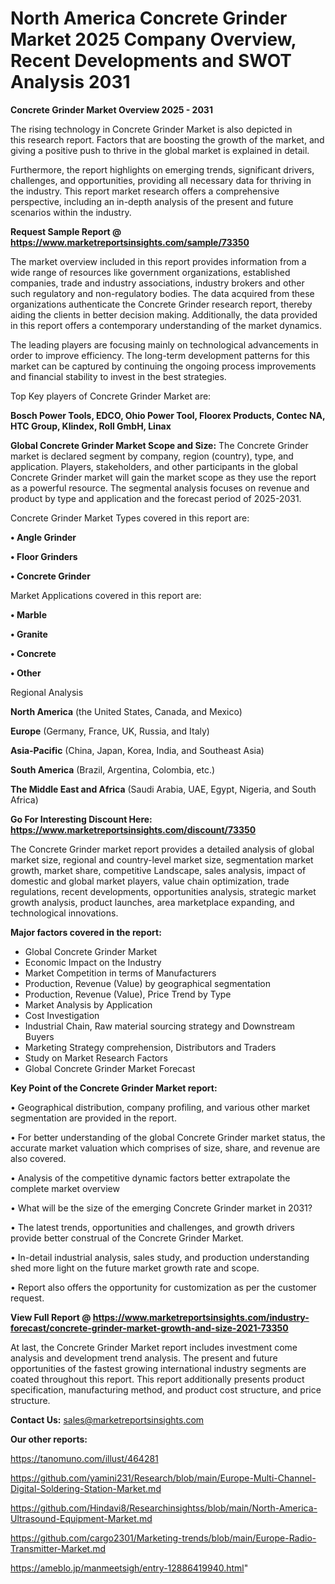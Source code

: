 # North America Concrete Grinder Market 2025 Company Overview, Recent Developments and SWOT Analysis 2031

<Strong> Concrete Grinder Market Overview 2025 - 2031</strong>

The rising technology in Concrete Grinder Market is also depicted in this research report. Factors that are boosting the growth of the market, and giving a positive push to thrive in the global market is explained in detail.

Furthermore, the report highlights on emerging trends, significant drivers, challenges, and opportunities, providing all necessary data for thriving in the industry. This report market research offers a comprehensive perspective, including an in-depth analysis of the present and future scenarios within the industry.

<strong>Request Sample Report @ <a href=https://www.marketreportsinsights.com/sample/73350>https://www.marketreportsinsights.com/sample/73350</a></strong>

The market overview included in this report provides information from a wide range of resources like government organizations, established companies, trade and industry associations, industry brokers and other such regulatory and non-regulatory bodies. The data acquired from these organizations authenticate the Concrete Grinder research report, thereby aiding the clients in better decision making. Additionally, the data provided in this report offers a contemporary understanding of the market dynamics.

The leading players are focusing mainly on technological advancements in order to improve efficiency. The long-term development patterns for this market can be captured by continuing the ongoing process improvements and financial stability to invest in the best strategies.

Top Key players of Concrete Grinder Market are:

<strong>Bosch Power Tools, EDCO, Ohio Power Tool, Floorex Products, Contec NA, HTC Group, Klindex, Roll GmbH, Linax</strong>

<strong><b>Global Concrete Grinder Market Scope and Size:</b></strong>
The Concrete Grinder market is declared segment by company, region (country), type, and application. Players, stakeholders, and other participants in the global Concrete Grinder market will gain the market scope as they use the report as a powerful resource. The segmental analysis focuses on revenue and product by type and application and the forecast period of 2025-2031.

Concrete Grinder Market Types covered in this report are:

<strong>• Angle Grinder

• Floor Grinders

• Concrete Grinder</strong>

Market Applications covered in this report are:

<strong>• Marble

• Granite

• Concrete

• Other</strong> 

Regional Analysis

<strong>North America</strong> (the United States, Canada, and Mexico)

<strong>Europe</strong> (Germany, France, UK, Russia, and Italy)

<strong>Asia-Pacific</strong> (China, Japan, Korea, India, and Southeast Asia)

<strong>South America</strong> (Brazil, Argentina, Colombia, etc.)

<strong>The Middle East and Africa</strong> (Saudi Arabia, UAE, Egypt, Nigeria, and South Africa)

<strong>Go For Interesting Discount Here: <a href=https://www.marketreportsinsights.com/discount/73350>https://www.marketreportsinsights.com/discount/73350</a></strong>

The Concrete Grinder market report provides a detailed analysis of global market size, regional and country-level market size, segmentation market growth, market share, competitive Landscape, sales analysis, impact of domestic and global market players, value chain optimization, trade regulations, recent developments, opportunities analysis, strategic market growth analysis, product launches, area marketplace expanding, and technological innovations.

<strong><b>Major factors covered in the report:</b></strong>
<ul>
  <li>Global Concrete Grinder Market </li>
  <li>Economic Impact on the Industry</li>
  <li>Market Competition in terms of Manufacturers</li>
  <li>Production, Revenue (Value) by geographical segmentation</li>
  <li>Production, Revenue (Value), Price Trend by Type</li>
  <li>Market Analysis by Application</li>
  <li>Cost Investigation</li>
  <li>Industrial Chain, Raw material sourcing strategy and Downstream Buyers</li>
  <li>Marketing Strategy comprehension, Distributors and Traders</li>
  <li>Study on Market Research Factors</li>
  <li>Global Concrete Grinder Market Forecast</li>
</ul>

<strong><b>Key Point of the Concrete Grinder Market report:</b></strong>

• Geographical distribution, company profiling, and various other market segmentation are provided in the report.

• For better understanding of the global Concrete Grinder market status, the accurate market valuation which comprises of size, share, and revenue are also covered.

• Analysis of the competitive dynamic factors better extrapolate the complete market overview

• What will be the size of the emerging Concrete Grinder market in 2031?

• The latest trends, opportunities and challenges, and growth drivers provide better construal of the Concrete Grinder Market.

• In-detail industrial analysis, sales study, and production understanding shed more light on the future market growth rate and scope.

• Report also offers the opportunity for customization as per the customer request.

<strong><b>View Full Report @ <a href=https://www.marketreportsinsights.com/industry-forecast/concrete-grinder-market-growth-and-size-2021-73350>https://www.marketreportsinsights.com/industry-forecast/concrete-grinder-market-growth-and-size-2021-73350</a></b></strong>


At last, the Concrete Grinder Market report includes investment come analysis and development trend analysis. The present and future opportunities of the fastest growing international industry segments are coated throughout this report. This report additionally presents product specification, manufacturing method, and product cost structure, and price structure.

<strong>Contact Us:</strong>
sales@marketreportsinsights.com

<strong>Our other reports:</strong>

<a href=https://tanomuno.com/illust/464281>https://tanomuno.com/illust/464281</a>

<a href=https://github.com/yamini231/Research/blob/main/Europe-Multi-Channel-Digital-Soldering-Station-Market.md>https://github.com/yamini231/Research/blob/main/Europe-Multi-Channel-Digital-Soldering-Station-Market.md</a>

<a href=https://github.com/Hindavi8/Researchinsightss/blob/main/North-America-Ultrasound-Equipment-Market.md>https://github.com/Hindavi8/Researchinsightss/blob/main/North-America-Ultrasound-Equipment-Market.md</a>

<a href=https://github.com/cargo2301/Marketing-trends/blob/main/Europe-Radio-Transmitter-Market.md>https://github.com/cargo2301/Marketing-trends/blob/main/Europe-Radio-Transmitter-Market.md</a>

<a href=https://ameblo.jp/manmeetsigh/entry-12886419940.html>https://ameblo.jp/manmeetsigh/entry-12886419940.html</a>"
